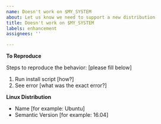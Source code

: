 ```yaml
---
name: Doesn't work on $MY_SYSTEM
about: Let us know we need to support a new distribution
title: Doesn't work on $MY_SYSTEM
labels: enhancement
assignees: ''

---
```


**To Reproduce**

Steps to reproduce the behavior: [please fill below]

1. Run install script [how?]
2. See error [what was the exact error?]

**Linux Distribution**
 - Name [for example: Ubuntu]
 - Semantic Version [for example: 16.04]
